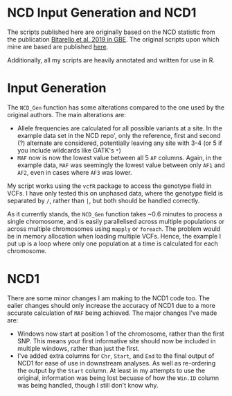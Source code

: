 # NCD Input Generation and NCD1

The scripts published here are originally based on the NCD statistic from the publication [Bitarello et al. 2019 in GBE](https://academic.oup.com/gbe/article/10/3/939/4938688). The original scripts upon which mine are based are published [here](https://github.com/bbitarello/NCD-Statistics). 

Additionally, all my scripts are heavily annotated and written for use in R. 

# Input Generation

The ```NCD_Gen``` function has some alterations compared to the one used by the original authors. The main alterations are:
* Allele frequencies are calculated for all possible variants at a site. In the example data set in the NCD repo', only the reference, first and second (?) alternate are considered, potentially leaving any site with 3-4 (or 5 if you include wildcards like GATK's ```*```)
* ```MAF``` now is now the lowest value between all 5 ```AF``` columns. Again, in the example data, ```MAF``` was seemingly the lowest value between only ```AF1``` and ```AF2```, even in cases where ```AF3``` was lower.

My script works using the ```vcfR``` package to access the genotype field in VCFs. I have only tested this on unphased data, where the genotype field is separated by ```/```, rather than ```|```, but both should be handled correctly. 

As it currently stands, the ```NCD_Gen``` function takes ~0.6 minutes to process a single chromosome, and is easily parallelised across multiple populations or across multiple chromosomes using ```mapply``` or ```foreach```. The problem would be in memory allocation when loading multiple VCFs. Hence, the example I put up is a loop where only one population at a time is calculated for each chromosome.  

# NCD1

There are some minor changes I am making to the NCD1 code too. The ealier changes should only increase the accuracy of NCD1 due to a more accurate calculation of ```MAF``` being achieved. The major changes I've made are:
* Windows now start at position 1 of the chromosome, rather than the first SNP. This means your first informative site should now be included in multiple windows, rather than just the first. 
* I've added extra columns for ```Chr```, ```Start```, and ```End``` to the final output of NCD1 for ease of use in downstream analyses. As well as re-ordering the output by the ```Start``` column. At least in my attempts to use the original, information was being lost becuase of how the ```Win.ID``` column was being handled, though I still don't know why.  
